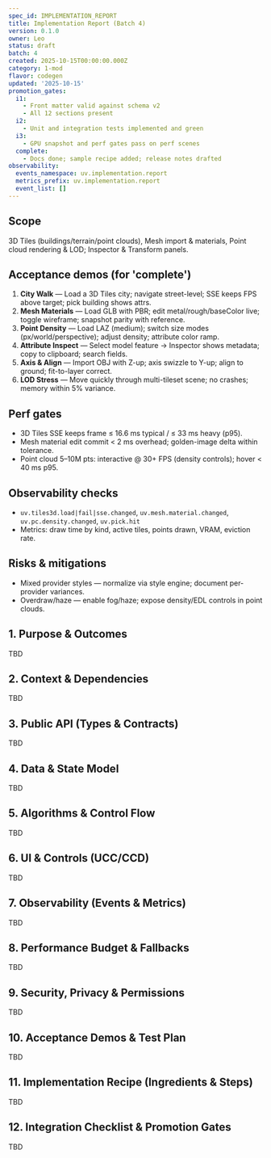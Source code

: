 ```yaml
---
spec_id: IMPLEMENTATION_REPORT
title: Implementation Report (Batch 4)
version: 0.1.0
owner: Leo
status: draft
batch: 4
created: 2025-10-15T00:00:00.000Z
category: 1-mod
flavor: codegen
updated: '2025-10-15'
promotion_gates:
  i1:
    - Front matter valid against schema v2
    - All 12 sections present
  i2:
    - Unit and integration tests implemented and green
  i3:
    - GPU snapshot and perf gates pass on perf scenes
  complete:
    - Docs done; sample recipe added; release notes drafted
observability:
  events_namespace: uv.implementation.report
  metrics_prefix: uv.implementation.report
  event_list: []
---
```


## Scope
3D Tiles (buildings/terrain/point clouds), Mesh import & materials, Point cloud rendering & LOD;
Inspector & Transform panels.

## Acceptance demos (for 'complete')
1. **City Walk** — Load a 3D Tiles city; navigate street-level; SSE keeps FPS above target; pick building shows attrs.
2. **Mesh Materials** — Load GLB with PBR; edit metal/rough/baseColor live; toggle wireframe; snapshot parity with reference.
3. **Point Density** — Load LAZ (medium); switch size modes (px/world/perspective); adjust density; attribute color ramp.
4. **Attribute Inspect** — Select model feature → Inspector shows metadata; copy to clipboard; search fields.
5. **Axis & Align** — Import OBJ with Z-up; axis swizzle to Y-up; align to ground; fit-to-layer correct.
6. **LOD Stress** — Move quickly through multi-tileset scene; no crashes; memory within 5% variance.

## Perf gates
- 3D Tiles SSE keeps frame ≤ 16.6 ms typical / ≤ 33 ms heavy (p95).
- Mesh material edit commit < 2 ms overhead; golden-image delta within tolerance.
- Point cloud 5–10M pts: interactive @ 30+ FPS (density controls); hover < 40 ms p95.

## Observability checks
- `uv.tiles3d.load|fail|sse.changed`, `uv.mesh.material.changed`, `uv.pc.density.changed`, `uv.pick.hit`
- Metrics: draw time by kind, active tiles, points drawn, VRAM, eviction rate.

## Risks & mitigations
- Mixed provider styles — normalize via style engine; document per-provider variances.
- Overdraw/haze — enable fog/haze; expose density/EDL controls in point clouds.

## 1. Purpose & Outcomes
TBD


## 2. Context & Dependencies
TBD


## 3. Public API (Types & Contracts)
TBD


## 4. Data & State Model
TBD


## 5. Algorithms & Control Flow
TBD


## 6. UI & Controls (UCC/CCD)
TBD


## 7. Observability (Events & Metrics)
TBD


## 8. Performance Budget & Fallbacks
TBD


## 9. Security, Privacy & Permissions
TBD


## 10. Acceptance Demos & Test Plan
TBD


## 11. Implementation Recipe (Ingredients & Steps)
TBD


## 12. Integration Checklist & Promotion Gates
TBD

